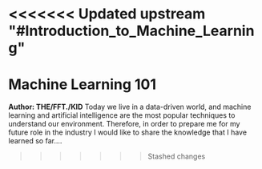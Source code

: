 <<<<<<< Updated upstream
"#Introduction_to_Machine_Learning" 
=======
# Machine Learning 101
**Author: THE/FFT./KID**
Today we live in a data-driven world, and machine learning and artificial intelligence are the most popular techniques to understand our environment. Therefore, in order to prepare me for my future role in the industry I would like to share the knowledge that I have learned so far....
>>>>>>> Stashed changes
